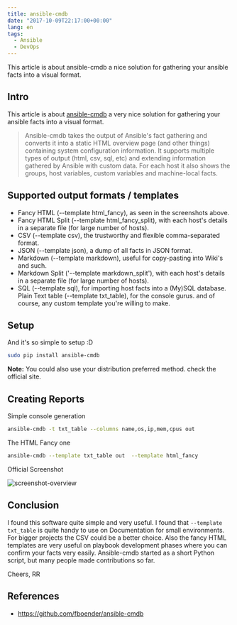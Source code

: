 ```yaml
---
title: ansible-cmdb
date: "2017-10-09T22:17:00+00:00"
lang: en
tags:
  - Ansible
  - DevOps
---
```


This article is about ansible-cmdb a nice solution for gathering your ansible facts into a visual format.

## Intro

This article is about [ansible-cmdb](https://github.com/fboender/ansible-cmdb) a very nice solution for gathering your ansible facts into a visual format.

> Ansible-cmdb takes the output of Ansible's fact gathering and converts it into a static HTML overview page (and other things) containing system configuration information.
> It supports multiple types of output (html, csv, sql, etc) and extending information gathered by Ansible with custom data. For each host it also shows the groups, host variables, custom variables and machine-local facts.

## Supported output formats / templates

- Fancy HTML (--template html_fancy), as seen in the screenshots above.
- Fancy HTML Split (--template html_fancy_split), with each host's details in a separate file (for large number of hosts).
- CSV (--template csv), the trustworthy and flexible comma-separated format.
- JSON (--template json), a dump of all facts in JSON format.
- Markdown (--template markdown), useful for copy-pasting into Wiki's and such.
- Markdown Split ('--template markdown_split'), with each host's details in a separate file (for large number of hosts).
- SQL (--template sql), for importing host facts into a (My)SQL database.
  Plain Text table (--template txt_table), for the console gurus.
  and of course, any custom template you're willing to make.

## Setup

And it's so simple to setup :D

```bash
sudo pip install ansible-cmdb
```

**Note:** You could also use your distribution preferred method. check the official site.

## Creating Reports

Simple console generation

```bash
ansible-cmdb -t txt_table --columns name,os,ip,mem,cpus out
```

The HTML Fancy one

```bash
ansible-cmdb --template txt_table out  --template html_fancy
```

Official Screenshot

![screenshot-overview](/images/screenshot-overview.png)

## Conclusion

I found this software quite simple and very useful. I found that `--template txt_table` is quite handy to use on Documentation for small environments. For bigger projects the CSV could be a better choice. Also the fancy HTML templates are very useful on playbook development phases where you can confirm your facts very easily. Ansible-cmdb started as a short Python script, but many people made contributions so far.

Cheers,
RR

## References

- <https://github.com/fboender/ansible-cmdb>
